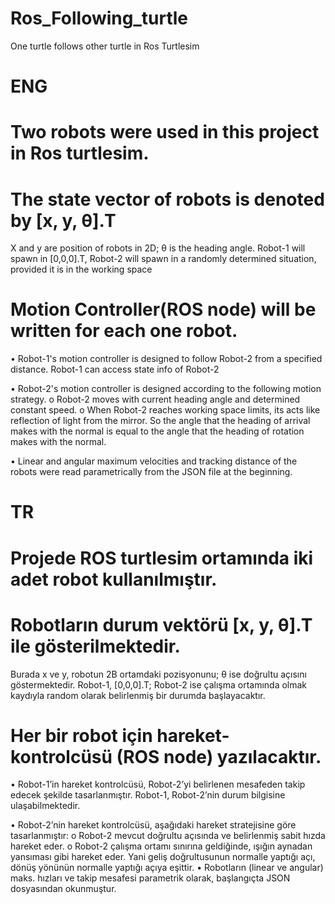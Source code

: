 # Ros_Following_turtle
One turtle follows other turtle in Ros Turtlesim

# ENG

# Two robots were used in this project in Ros turtlesim.

# The state vector of robots is denoted by [x, y, θ].T
   X and y are position of robots in 2D; θ is the heading angle.
   Robot-1 will spawn in [0,0,0].T, Robot-2 will spawn in a randomly determined situation, provided it is in the working space
    
# Motion Controller(ROS node) will be written for each one robot.
   • Robot-1's motion controller is designed to follow Robot-2 from a specified distance. Robot-1 can access state info of Robot-2
    
   • Robot-2's motion controller is designed according to the following motion strategy.
       o Robot-2 moves with current heading angle and determined constant speed. 
       o When Robot-2 reaches working space limits, its acts like reflection of light from the mirror. So the angle that the heading of arrival makes with the normal is equal to          the angle that the heading of rotation makes with the normal.
     
   • Linear and angular maximum velocities and tracking distance of the robots were read parametrically from the JSON file at the beginning.


# TR

# Projede ROS turtlesim ortamında iki adet robot kullanılmıştır.

# Robotların durum vektörü [x, y, θ].T ile gösterilmektedir.
   Burada x ve y, robotun 2B ortamdaki  pozisyonunu; θ ise doğrultu açısını göstermektedir.
   Robot-1, [0,0,0].T; Robot-2 ise çalışma ortamında olmak kaydıyla random olarak belirlenmiş bir durumda başlayacaktır.

# Her bir robot için hareket-kontrolcüsü (ROS node) yazılacaktır.
  • Robot-1’in hareket kontrolcüsü, Robot-2’yi belirlenen mesafeden takip edecek şekilde
  tasarlanmıştır. Robot-1, Robot-2’nin durum bilgisine ulaşabilmektedir.

  • Robot-2’nin hareket kontrolcüsü, aşağıdaki hareket stratejisine göre tasarlanmıştır:
      o Robot-2 mevcut doğrultu açısında ve belirlenmiş sabit hızda hareket eder.
      o Robot-2 çalışma ortamı sınırına geldiğinde, ışığın aynadan yansıması gibi hareket eder. Yani geliş
        doğrultusunun normalle yaptığı açı, dönüş yönünün normalle yaptığı açıya eşittir.
  • Robotların (linear ve angular) maks. hızları ve takip mesafesi parametrik olarak, başlangıçta JSON
    dosyasından okunmuştur.

